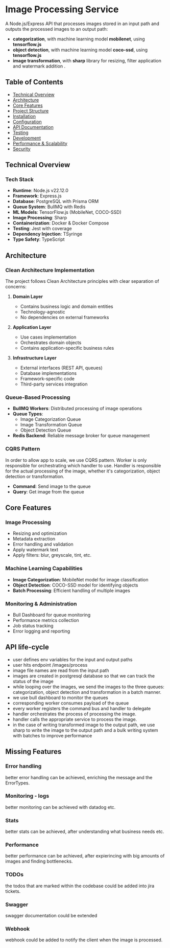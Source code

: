 # Image Processing Service

A Node.js/Express API that processes images stored in an input path and outputs the processed images to an output path:
- **categorization**, with machine learning model **mobilenet**, using **tensorflow.js**
- **object detection**, with machine learning model **coco-ssd**, using **tensorflow.js**
- **image transformation**, with **sharp** library for resizing, filter application and watermark addition .

## Table of Contents
- [Technical Overview](#technical-overview)
- [Architecture](#architecture)
- [Core Features](#core-features)
- [Project Structure](#project-structure)
- [Installation](#installation)
- [Configuration](#configuration)
- [API Documentation](#api-documentation)
- [Testing](#testing)
- [Development](#development)
- [Performance & Scalability](#performance--scalability)
- [Security](#security)

## Technical Overview

### Tech Stack
- **Runtime**: Node.js v22.12.0
- **Framework**: Express.js
- **Database**: PostgreSQL with Prisma ORM
- **Queue System**: BullMQ with Redis
- **ML Models**: TensorFlow.js (MobileNet, COCO-SSD)
- **Image Processing**: Sharp
- **Containerization**: Docker & Docker Compose
- **Testing**: Jest with coverage
- **Dependency Injection**: TSyringe
- **Type Safety**: TypeScript

## Architecture

### Clean Architecture Implementation
The project follows Clean Architecture principles with clear separation of concerns:

1. **Domain Layer**
   - Contains business logic and domain entities
   - Technology-agnostic
   - No dependencies on external frameworks

2. **Application Layer**
   - Use cases implementation
   - Orchestrates domain objects
   - Contains application-specific business rules

3. **Infrastructure Layer**
   - External interfaces (REST API, queues)
   - Database implementations
   - Framework-specific code
   - Third-party services integration

### Queue-Based Processing
- **BullMQ Workers**: Distributed processing of image operations
- **Queue Types**:
  - Image Categorization Queue
  - Image Transformation Queue
  - Object Detection Queue
- **Redis Backend**: Reliable message broker for queue management

### CQRS Pattern
In order to allow app to scale, we use CQRS pattern. Worker is only responsible for orchestrating which handler to use. Handler is responsible for the actual processing of the image, whether it's categorization, object detection or transformation.
- **Command**: Send image to the queue
- **Query**: Get image from the queue

## Core Features

### Image Processing
- Resizing and optimization
- Metadata extraction
- Error handling and validation
- Apply watermark text
- Apply filters: blur, greyscale, tint, etc.

### Machine Learning Capabilities
- **Image Categorization**: MobileNet model for image classification
- **Object Detection**: COCO-SSD model for identifying objects
- **Batch Processing**: Efficient handling of multiple images

### Monitoring & Administration
- Bull Dashboard for queue monitoring
- Performance metrics collection
- Job status tracking
- Error logging and reporting

## API life-cycle
- user defines env variables for the input and output paths
- user hits endpoint /images/process
- image file names are read from the input path
- images are created in postgresql database so that we can track the status of the image
- while looping over the images, we send the images to the three queues: categorization, object detection and transformation in a batch manner.
- we use bull dashboard to monitor the queues
- corresponding worker consumes payload of the queue
- every worker registers the command bus and handler to delegate
- handler orchestrates the process of processing the image.
- handler calls the appropriate service to process the image.
- in the case of writing transformed image to the output path, we use sharp to write the image to the output path and a bulk writing system with batches to improve performance

## Missing Features

### Error handling
better error handling can be achieved, enriching the message and the ErrorTypes.

### Monitoring - logs
better monitoring can be achieved with datadog etc.

### Stats
better stats can be achieved, after understanding what business needs etc.

### Performance
better performance can be achieved, after expierincing with big amounts of images and finding bottlenecks.

### TODOs
the todos that are marked within the codebase could be added into jira tickets.

### Swagger
swagger documentation could be extended

### Webhook
webhook could be added to notify the client when the image is processed.
